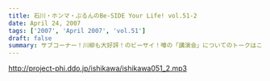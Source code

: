 ```yaml
---
title: 石川・ホンマ・ぶるんのBe-SIDE Your Life! vol.51-2
date: April 24, 2007
tags: ['2007', 'April 2007', 'vol.51']
draft: false
summary: サブコーナー！川柳も大好評！のビーサイ！噂の「講演会」についてのトークはこちらで・・・「講演会」って一体全体なんなんだ！？こんな「講演会」を聴いたことあるよ！というアナタ〜〜メール待ってますよ。NAMAE
---
```


http://project-phi.ddo.jp/ishikawa/ishikawa051_2.mp3